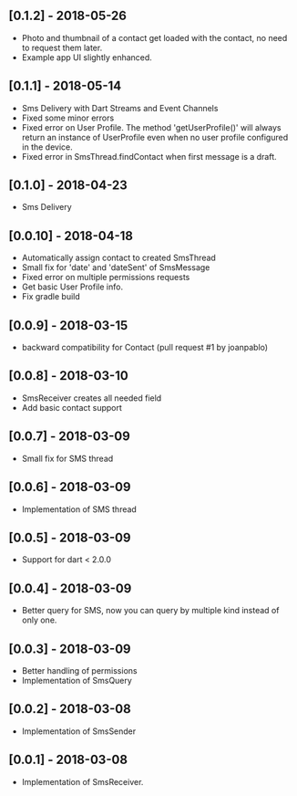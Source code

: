 ## [0.1.2] - 2018-05-26
* Photo and thumbnail of a contact get loaded with the contact, no need to request them later.
* Example app UI slightly enhanced.

## [0.1.1] - 2018-05-14

* Sms Delivery with Dart Streams and Event Channels
* Fixed some minor errors
* Fixed error on User Profile. The method 'getUserProfile()' will always return an instance of UserProfile even when no user profile configured in the device.
* Fixed error in SmsThread.findContact when first message is a draft.

## [0.1.0] - 2018-04-23

* Sms Delivery

## [0.0.10] - 2018-04-18

* Automatically assign contact to created SmsThread
* Small fix for 'date' and 'dateSent' of SmsMessage
* Fixed error on multiple permissions requests
* Get basic User Profile info.
* Fix gradle build

## [0.0.9] - 2018-03-15

* backward compatibility for Contact (pull request #1 by joanpablo)

## [0.0.8] - 2018-03-10

* SmsReceiver creates all needed field
* Add basic contact support

## [0.0.7] - 2018-03-09

* Small fix for SMS thread

## [0.0.6] - 2018-03-09

* Implementation of SMS thread

## [0.0.5] - 2018-03-09

* Support for dart < 2.0.0

## [0.0.4] - 2018-03-09

* Better query for SMS, now you can query by multiple kind instead of only one.

## [0.0.3] - 2018-03-09

* Better handling of permissions
* Implementation of SmsQuery

## [0.0.2] - 2018-03-08

* Implementation of SmsSender

## [0.0.1] - 2018-03-08

* Implementation of SmsReceiver.
